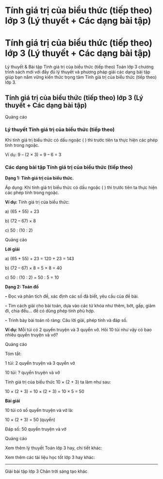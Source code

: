 # Tính giá trị của biểu thức (tiếp theo) lớp 3 (Lý thuyết + Các dạng bài tập)

# Tính giá trị của biểu thức (tiếp theo) lớp 3 (Lý thuyết + Các dạng bài tập)

Lý thuyết & Bài tập Tính giá trị của biểu thức (tiếp theo) Toán lớp 3 chương trình sách mới với đầy đủ lý thuyết và phương pháp giải các dạng bài tập giúp bạn nắm vững kiến thức trọng tâm Tính giá trị của biểu thức (tiếp theo) lớp 3.

## Tính giá trị của biểu thức (tiếp theo) lớp 3 (Lý thuyết + Các dạng bài tập)

Quảng cáo

### Lý thuyết Tính giá trị của biểu thức (tiếp theo)

Khi tính giá trị biểu thức có dấu ngoặc ( ) thì trước tiên ta thực hiện các phép tính trong ngoặc.

Ví dụ: 9 – (2 × 3) = 9 – 6 = 3

### Các dạng bài tập Tính giá trị của biểu thức (tiếp theo)

**Dạng 1: Tính giá trị của biểu thức.**

Áp dụng: Khi tính giá trị biểu thức có dấu ngoặc ( ) thì trước tiên ta thực hiện các phép tính trong ngoặc.

**Ví dụ:** Tính giá trị của biểu thức:

a) (65 + 55) + 23 

b) (72 – 67) × 8 

c) 50 : (10 : 2) 

Quảng cáo

**Lời giải**

a) (65 + 55) + 23 = 120 + 23 = 143

b) (72 – 67) × 8 = 5 × 8 = 40

c) 50 : (10 : 2) = 50 : 5 = 10

**Dạng 2: Toán đố**

**-** Đọc và phân tích đề, xác định các số đã biết, yêu cầu của đề bài.

**-** Tìm cách giải cho bài toán, dựa vào các từ khóa như thêm, bớt, gấp, giảm đi, chia đều… để có dùng phép tính phù hợp.

**-** Trình bày bài toán rõ ràng: Câu lời giải, phép tính và đáp số.

**Ví dụ:** Mỗi túi có 2 quyển truyện và 3 quyển vở. Hỏi 10 túi như vậy có bao nhiêu quyển truyện và vở?

Quảng cáo

Tóm tắt:

1 túi: 2 quyển truyện và 3 quyển vở

10 túi: ? quyển truyện và vở

Tính giá trị của biểu thức 10 × (2 + 3) ta làm như sau:

10 × (2 + 3) = 10 × (2 + 3) = 10 × 5 = 50

**Bài giải**

10 túi có số quyển truyện và vở là:

10 × (2 + 3) = 50 (quyển)

Đáp số: 50 quyển truyện và vở

Quảng cáo

Xem thêm lý thuyết Toán lớp 3 hay, chi tiết khác:

Xem thêm các tài liệu học tốt lớp 3 hay khác:

* * *

Giải bài tập lớp 3 Chân trời sáng tạo khác
